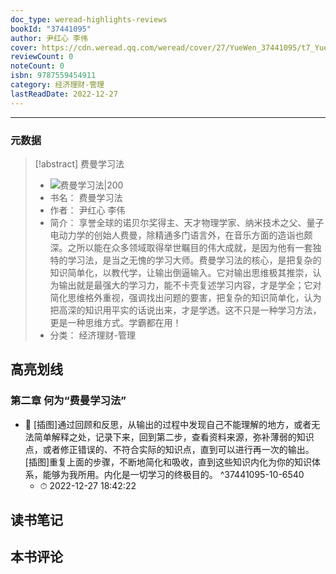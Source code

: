 ```yaml
---
doc_type: weread-highlights-reviews
bookId: "37441095"
author: 尹红心 李伟
cover: https://cdn.weread.qq.com/weread/cover/27/YueWen_37441095/t7_YueWen_37441095.jpg
reviewCount: 0
noteCount: 0
isbn: 9787559454911
category: 经济理财-管理
lastReadDate: 2022-12-27
---
```


---
### 元数据
> [!abstract] 费曼学习法
> - ![ 费曼学习法|200](https://cdn.weread.qq.com/weread/cover/27/YueWen_37441095/t7_YueWen_37441095.jpg)
> - 书名： 费曼学习法
> - 作者： 尹红心 李伟
> - 简介： 享誉全球的诺贝尔奖得主、天才物理学家、纳米技术之父、量子电动力学的创始人费曼，除精通多门语言外，在音乐方面的造诣也颇深。之所以能在众多领域取得举世瞩目的伟大成就，是因为他有一套独特的学习法，是当之无愧的学习大师。费曼学习法的核心，是把复杂的知识简单化，以教代学，让输出倒逼输入。它对输出思维极其推崇，认为输出就是最强大的学习力，能不卡壳复述学习内容，才是学全；它对简化思维格外重视，强调找出问题的要害，把复杂的知识简单化，认为把高深的知识用平实的话说出来，才是学透。这不只是一种学习方法，更是一种思维方式。学霸都在用！
> - 分类： 经济理财-管理

## 高亮划线

### 第二章 何为“费曼学习法”


- 📌 [插图]通过回顾和反思，从输出的过程中发现自己不能理解的地方，或者无法简单解释之处，记录下来，回到第二步，查看资料来源，弥补薄弱的知识点，或者修正错误的、不符合实际的知识点，直到可以进行再一次的输出。[插图]重复上面的步骤，不断地简化和吸收，直到这些知识内化为你的知识体系，能够为我所用。内化是一切学习的终极目的。  ^37441095-10-6540
    - ⏱ 2022-12-27 18:42:22 
## 读书笔记

## 本书评论
